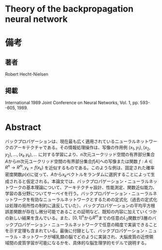 # Theory of the backpropagation neural network

# 備考

## 著者

Robert Hecht-Nielsen

## 掲載

International 1989 Joint Conference on Neural Networks, Vol. 1, pp. 593--605, 1989.

# Abstract

バックプロパゲーションは、現在最も広く適用されているニューラルネットワークのアーキテクチャである。その情報処理操作は、写像の作用例 $(x_1, y_1), (x_2, y_2), \dots , (x_k. y_k), \dots$ に対する学習により、$n$次元ユークリッド空間の有界部分集合$A$から$m$次元ユークリッド空間の有界部分集合$f[A]$への写像または関数 $f : A \in R^n \rightarrow R^m, y_k = f(x_k)$ を近似するものである。このような例は、固定された確率密度関数$\rho(x)$に従って、$A$から$x_k$ベクトルをランダムに選択することによって生成されると仮定される。本論文では、バックプロパゲーション・ニューラルネットワークの基本理論について、アーキテクチャ設計、性能測定、関数近似能力、学習の各分野についてサーベイを行う。バックプロパゲーション・ニューラルネットワークを有効なニューラルネットワークとするための定式化（過去の定式化は処理の局所性の制約に違反していた）、バックプロパゲーションの平均平方根誤差関数が存在し微分可能であることの証明など、既知の内容に加えていくつかの新しい結果を含んでいる。また、$[0, 1]^n$から$R^m$までの任意の$L_2$関数が3層のバックプロパゲーション・ニューラルネットワークで任意の精度で実装できることを示す定理も含まれている。最後に付録として、バックプロパゲーション・ニューラル・ネットワークが哺乳類の脳でどのように実装され、大脳皮質の近傍領域間の皮質学習が可能になるかを、具体的な脳生理学的モデルで説明する。
